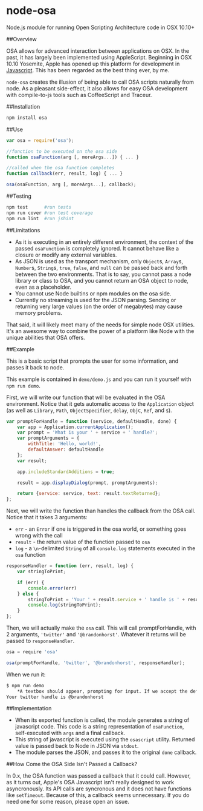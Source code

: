 node-osa
========

Node.js module for running Open Scripting Architecture code in OSX 10.10+

##Overview

OSA allows for advanced interaction between applications on OSX. In the past, it has largely been implemented using AppleScript. Beginning in OSX 10.10 Yosemite, Apple has opened up this platform for development in [Javascript](https://developer.apple.com/library/prerelease/mac/releasenotes/InterapplicationCommunication/RN-JavaScriptForAutomation/index.html#//apple_ref/doc/uid/TP40014508). This has been regarded as the best thing ever, by me.

`node-osa` creates the illusion of being able to call OSA scripts naturally from node. As a pleasant side-effect, it also allows for easy OSA development with compile-to-js tools such as CoffeeScript and Traceur.

##Installation

```bash
npm install osa
```

##Use

```javascript
var osa = require('osa');

//function to be executed on the osa side
function osaFunction(arg [, moreArgs...]) { ... }

//called when the osa function completes
function callback(err, result, log) { ... }

osa(osaFunction, arg [, moreArgs...], callback);
```

##Testing

```bash
npm test      #run tests
npm run cover #run test coverage
npm run lint  #run jshint
```

##Limitations

- As it is executing in an entirely different environment, the context of the passed `osaFunction` is completely ignored. It cannot behave like a closure or modify any external variables.
- As JSON is used as the transport mechanism, only `Object`s, `Array`s, `Number`s, `String`s, `true`, `false`, and `null` can be passed back and forth between the two environments. That is to say, you cannot pass a node library or class to OSA, and you cannot return an OSA object to node, even as a placeholder.
- You cannot use Node builtins or npm modules on the osa side.
- Currently no streaming is used for the JSON parsing. Sending or returning very large values (on the order of megabytes) may cause memory problems.

That said, it will likely meet many of the needs for simple node OSX utilities. It's an awesome way to combine the power of a platform like Node with the unique abilities that OSA offers.

##Example

This is a basic script that prompts the user for some information, and passes it back to node.

This example is contained in `demo/demo.js` and you can run it yourself with `npm run demo`.

First, we will write our function that will be evaluated in the OSA environment. Notice that it gets automatic access to the `Application` object (as well as `Library`, `Path`, `ObjectSpecifier`, `delay`, `ObjC`, `Ref`, and `$`).

```javascript
var promptForHandle = function (service, defaultHandle, done) {
	var app = Application.currentApplication();
	var prompt = 'What is your ' + service + ' handle?';
	var promptArguments = {
		withTitle: 'Hello, world!',
		defaultAnswer: defaultHandle
	};
	var result;

	app.includeStandardAdditions = true;

	result = app.displayDialog(prompt, promptArguments);

	return {service: service, text: result.textReturned};
};
```

Next, we will write the function than handles the callback from the OSA call. Notice that it takes 3 arguments:

- `err` - an `Error` if one is triggered in the osa world, or something goes wrong with the call
- `result` - the return value of the function passed to `osa`
- `log` - a `\n`-delimited `String` of all `console.log` statements executed in the `osa` function

```javascript
responseHandler = function (err, result, log) {
	var stringToPrint;

	if (err) {
		console.error(err)
	} else {
		stringToPrint = 'Your ' + result.service + ' handle is ' + result.text;
		console.log(stringToPrint);
	}
};
```

Then, we will actually make the `osa` call. This will call promptForHandle, with 2 arguments, `'twitter'` and `'@brandonhorst'`. Whatever it returns will be passed to `responseHandler`.

```javascript
osa = require 'osa'

osa(promptForHandle, 'twitter', '@brandonhorst', responseHandler);
```

When we run it:

```bash
$ npm run demo
	*A textbox should appear, prompting for input. If we accept the default...*
Your twitter handle is @brandonhorst
```

##Implementation

- When its exported function is called, the module generates a string of javascript code. This code is a string representation of `osaFunction`, self-executed with `args` and a final callback.
- This string of javascript is executed using the `osascript` utility. Returned value is passed back to Node in JSON via `stdout`.
- The module parses the JSON, and passes it to the original `done` callback.

##How Come the OSA Side Isn't Passed a Callback?

In 0.x, the OSA function was passed a callback that it could call. However, as it turns out, Apple's OSA Javascript isn't really designed to work asyncronously. Its API calls are syncronous and it does not have functions like `setTimeout`. Because of this, a callback seems unnecessary. If you do need one for some reason, please open an issue.
